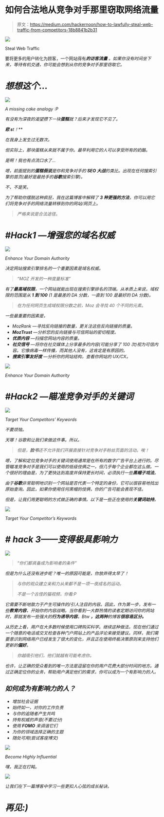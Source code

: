 # 如何合法地从竞争对手那里窃取网络流量

> 原文：<https://medium.com/hackernoon/how-to-lawfully-steal-web-traffic-from-competitors-18b8841b2b31>

![](img/0d4e112427efb69750ee7107b07c69a6.png)

Steal Web Traffic

要将更多的用户转化为顾客，一个网站得有****的访客流量*** 。如果你没有时间坐下来，等待有机交通，你可能会想到从你的竞争对手那里窃取它。*

# *想想这个…*

*![](img/b481d16bf2b2b53553faea93bdc41530.png)*

*A missing cake analogy :P*

*有没有为深夜的渴望攒下一块**蛋糕**就？后来才发现它不见了。*

***悲 s**t！***

*在我身上发生过无数次。*

*但实际上，那块蛋糕从来就不属于你。最早利用它的人可以享受所有的奶酪。*

*是啊！我也有点流口水了…*

*嗯，前面提到的**蛋糕假说**是你和竞争对手的 **SEO 大战**的类比。出现在任何搜索引擎的首页(最好是最抢手的**谷歌**搜索引擎)。*

*不，不是笑。*

*为了帮助你摆脱这种疯狂，我在这篇博客中解释了 **3 种更强的方法**，你可以用它们将竞争对手的网络流量转移到你的网站/网页上。*

> *严格来说是合法途径。*

# *#Hack1 —增强您的域名权威*

*![](img/a6fa1021fbb5bf39b4b552ff6dafd87d.png)*

*Enhance Your Domain Authority*

*决定网站搜索引擎排名的一个重要因素是域名权威。*

> *“MOZ 开发的一种度量标准”*

*有了**最高域权限**，一个网站就能出现在搜索引擎排名的顶端。从本质上来说，域权限的范围是从 **1 到 100** (1 是最差的 DA 分数，一直到 100 是最好的 DA 分数)。*

> *在为任何网页生成域权限分数之前，Moz 会寻找 40 个不同的元素。*

*一些最重要的因素是，*

*   *MozRank —寻找反向链接的数量，更关注这些反向链接的质量。*
*   ***MozTrust** —分析您的反向链接与可信网站的密切程度。*
*   ***优质内容** —扫描您网站内容的质量。*
*   ***社交信号** —将你在社交媒体上分享最多的内容(可能分享了 100 次)视为可信内容。它像病毒一样传播，而其他人没有，这肯定是有原因的。*
*   ***搜索引擎友好度** —分析你的网站结构，查看你网站的 UX/CX。*

*![](img/9405b65b31295f3986ac3431c40ec4c9.png)*

*Enhance Your Domain Authority*

# *#Hack2 —瞄准竞争对手的关键词*

*![](img/71ba1c6e4ebe4238b552fc41b837e749.png)*

*Target Your Competitors’ Keywords*

*不要烦恼。*

*天哪！谷歌和让我们来做这件事。所以。*

> *但是，**脸书**还不允许我们开展直接针对竞争对手粉丝页面的活动。唉！*

*嗯，了解和定位竞争对手的关键词使用通常是在所有的数字广告平台上进行的。尽管瞄准竞争对手是我们可以使用的低级伎俩之一，但几乎每个企业都在这么做。一个很好的理由是，为了更快达到高度并保持更长时间，必须执行一些**黑帽子戏法**。*

*由于**谷歌**非常聪明地识别一个网站是否代表一个特定的身份，它可以很容易地找出原始查询。因此，如果你使用任何黑帽的伎俩，你的广告可能会表现不佳。*

*但是，让我们用更聪明的方式做正确的事情。以下是一些正在使用的**关键词劫持**。*

*![](img/1e5649a3267f3e98f4fa0883c85a3c08.png)*

*Target Your Competitor’s Keywords*

# *# hack 3——变得极具影响力*

*![](img/e12854d04a19bfa3b80e9d56aa22ddf5.png)*

> *“你们都具备成为影响者的条件”*

*但是为什么还没有进步呢？唯一的原因可能是，你放弃得太早了！*

> *与你的观众建立亲和力从来都不是一项一夜成名的运动。*
> 
> *不是一个古怪的猫视频，你看:P*

*它需要不断地致力于产生可操作的/引人注目的内容。因此，作为第一步，发布一些**教育内容**，开始你的内容战略。当你看到一大群热情的读者定期访问你的网站时，那就发布一些强大的**行为诱导内容**。Btw **，这两种**的博客**很容易区分。***

*从历史上看，用户在大多数时候使用口碑购买科学。继续这种做法，现在他们通过一个随意的电话或交叉检查各种门户网站上的产品评论来接受建议。同样，我们需要意识到网络用户已经发生了很大的变化，并且正在使用终极决策原则来支持他们更新的**偏好**。*

> *你越吸引他们，他们就越有可能考虑你。*

*也许，让正确的受众看到的唯一方法是逗留在你的用户花费大部分时间的地方。通过正确定位你的业务，帮助用户满足他们的需求，你可以成为一个有影响力的人。*

## *如何成为有影响力的人？*

*   *增加社会证据*
*   *始终如一，对你的工作负责*
*   *与你的追随者产生共鸣*
*   *持有权威的声音(不要过分)*
*   *使用 **FOMO** 来调谐它们*
*   *为你的领域选择正确的主题*
*   *随处可用(尝试客座博文)*

*![](img/5bde99d0478f63e0b39b882846451d78.png)*

*Become Highly Influential*

*嘿，我正在打盹。*

*![](img/d174971005373d33beaf044e8dc14d5a.png)*

*让我们在下一篇博客中学习一些更扣人心弦的成长秘诀。*

# *再见:)*